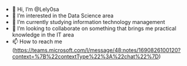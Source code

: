 - 👋 Hi, I’m @Lely0sa
- 👀 I’m interested in the Data Science area
- 🌱 I’m currently studying information technology management
- 💞️ I’m looking to collaborate on something that brings me practical knowledge in the IT area
- 📫 How to reach me (https://teams.microsoft.com/l/message/48:notes/1690826100120?context=%7B%22contextType%22%3A%22chat%22%7D)

<!---
Lely0sa/Lely0sa is a ✨ special ✨ repository because its `README.md` (this file) appears on your GitHub profile.
You can click the Preview link to take a look at your changes.
--->
